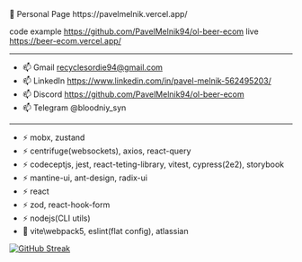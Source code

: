 
<!--
**PavelMelnik94/PavelMelnik94** is a ✨ _special_ ✨ repository because its `README.md` (this file) appears on your GitHub profile.

Here are some ideas to get you started:

- 🔭 I’m currently working on ...
- 🌱 I’m currently learning ...
- 👯 I’m looking to collaborate on ...
- 🤔 I’m looking for help with ...
- 💬 Ask me about ...
- 📫 How to reach me: ...
- 😄 Pronouns: ...
- ⚡ Fun fact: ...
-->
<div id="badges">
  <img src="https://komarev.com/ghpvc/?username=pavelmelnik94&style=flat-square&color=blue" alt=""/>
</div>
 👱 Personal Page https://pavelmelnik.vercel.app/ </br>

code example https://github.com/PavelMelnik94/ol-beer-ecom live https://beer-ecom.vercel.app/

---
-  :mailbox: Gmail recyclesordie94@gmail.com </br>
-  :mailbox: LinkedIn https://www.linkedin.com/in/pavel-melnik-562495203/ </br>
-  :mailbox: Discord https://github.com/PavelMelnik94/ol-beer-ecom </br>
-  :mailbox: Telegram @bloodniy_syn

---
- :zap: mobx, zustand
- :zap: centrifuge(websockets), axios, react-query
- :zap: codeceptjs, jest, react-teting-library, vitest, cypress(2e2), storybook
- :zap: mantine-ui, ant-design, radix-ui
- :zap: react
- :zap: zod, react-hook-form
- :zap: nodejs(CLI utils)
- :telescope: vite\webpack5, eslint(flat config), atlassian




[![GitHub Streak](https://streak-stats.demolab.com?user=%20PavelMelnik94&theme=dark&border_radius=9&short_numbers=true&border=EBA216)](https://git.io/streak-stats)
